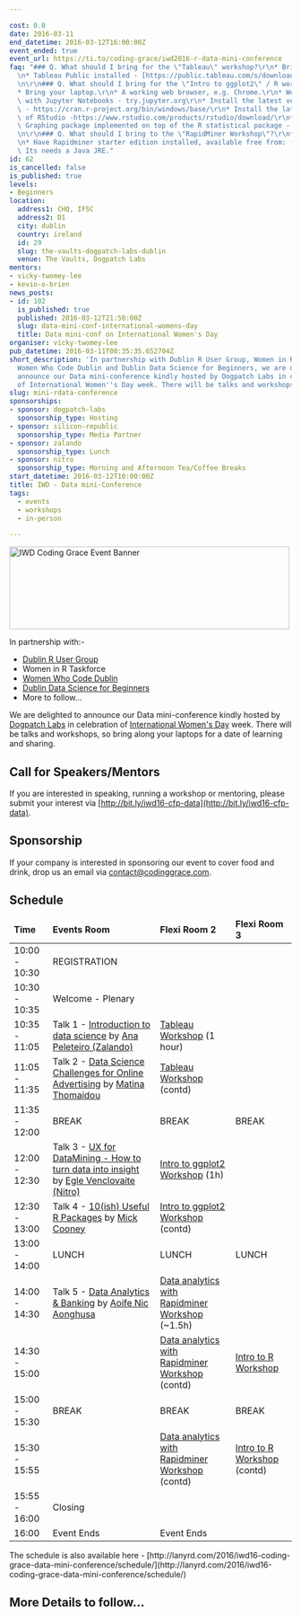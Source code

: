 ```yaml
---

cost: 0.0
date: 2016-03-11
end_datetime: 2016-03-12T16:00:00Z
event_ended: true
event_url: https://ti.to/coding-grace/iwd2016-r-data-mini-conference
faq: "### Q. What should I bring for the \"Tableau\" workshop?\r\n* Bring your laptop\r\
  \n* Tableau Public installed - [https://public.tableau.com/s/download](https://public.tableau.com/s/download)\r\
  \n\r\n### Q. What should I bring for the \"Intro to ggplot2\" / R workshop?\r\n\
  * Bring your laptop.\r\n* A working web browser, e.g. Chrome.\r\n* We will be working\
  \ with Jupyter Notebooks - try.jupyter.org\r\n* Install the latest version of R\
  \ - https://cran.r-project.org/bin/windows/base/\r\n* Install the latest version\
  \ of RStudio -https://www.rstudio.com/products/rstudio/download/\r\n* ggplot2 -\
  \ Graphing package implemented on top of the R statistical package - http://ggplot2.org/\r\
  \n\r\n### Q. What should I bring to the \"RapidMiner Workshop\"?\r\n* Bring a laptop\r\
  \n* Have Rapidminer starter edition installed, available free from: ([https://rapidminer.com/products/comparison/](https://rapidminer.com/products/comparison/)).\
  \ Its needs a Java JRE."
id: 62
is_cancelled: false
is_published: true
levels:
- Beginners
location:
  address1: CHQ, IFSC
  address2: D1
  city: dublin
  country: ireland
  id: 29
  slug: the-vaults-dogpatch-labs-dublin
  venue: The Vaults, Dogpatch Labs
mentors:
- vicky-twomey-lee
- kevin-o-brien
news_posts:
- id: 102
  is_published: true
  published: 2016-03-12T21:50:00Z
  slug: data-mini-conf-international-womens-day
  title: Data mini-conf on International Women's Day
organiser: vicky-twomey-lee
pub_datetime: 2016-03-11T00:35:35.652704Z
short_description: 'In partnership with Dublin R User Group, Women in R Taskforce,
  Women Who Code Dublin and Dublin Data Science for Beginners, we are delighted to
  announce our Data mini-conference kindly hosted by Dogpatch Labs in celebration
  of International Women''s Day week. There will be talks and workshops. '
slug: mini-rdata-conference
sponsorships:
- sponsor: dogpatch-labs
  sponsorship_type: Hosting
- sponsor: silicon-republic
  sponsorship_type: Media Partner
- sponsor: zalando
  sponsorship_type: Lunch
- sponsor: nitro
  sponsorship_type: Morning and Afternoon Tea/Coffee Breaks
start_datetime: 2016-03-12T10:00:00Z
title: IWD - Data mini-Conference
tags:
  - events
  - workshops
  - in-person

---
```


<a data-flickr-embed="true"  href="https://www.flickr.com/photos/whykay/24999400235/in/dateposted-public/" title="IWD Coding Grace Event Banner"><img src="https://farm2.staticflickr.com/1635/24999400235_0fc0bf04c6.jpg" width="500" height="147" alt="IWD Coding Grace Event Banner"></a><script async src="//embedr.flickr.com/assets/client-code.js" charset="utf-8"></script>

In partnership with:-

* [Dublin R User Group](http://www.meetup.com/DublinR/)
* Women in R Taskforce
* [Women Who Code Dublin](http://www.meetup.com/Women-Who-Code-Dublin/)
* [Dublin Data Science for Beginners](http://www.meetup.com/Dublin-Data-Science-Beginners-Meetup/)
* More to follow...

We are delighted to announce our Data mini-conference kindly hosted by [Dogpatch Labs](http://dogpatchlabs.com/) in celebration of [International Women's Day](http://www.internationalwomensday.com/) week. There will be talks and workshops, so bring along your laptops for a date of learning and sharing.

## Call for Speakers/Mentors
If you are interested in speaking, running a workshop or mentoring, please submit your interest via [http://bit.ly/iwd16-cfp-data](http://bit.ly/iwd16-cfp-data).

## Sponsorship
If your company is interested in sponsoring our event to cover food and drink, drop us an email via <a href="contact@codinggrace.com">contact@codinggrace.com</a>.

## Schedule
<table class="table table-striped table-condensed">
	<thead>
		<tr>
			<td><strong>Time</strong></td>
			<td><strong>Events Room</strong></td>
			<td><strong>Flexi Room 2</strong></td>
			<td><strong>Flexi Room 3</strong></td>
		</tr>
	</thead>
	<tbody>
		<tr>
			<td>10:00 - 10:30</td>
			<td>REGISTRATION</td>
			<td></td>
			<td></td>
		</tr>
		<tr>
			<td>10:30 - 10:35</td>
			<td>Welcome - Plenary</td>
			<td></td>
			<td></td>
		</tr>
		<tr>
			<td>10:35 - 11:05</td>
			<td>Talk 1 - <a href="http://lanyrd.com/2016/iwd16-coding-grace-data-mini-conference/sdyzck/">Introduction to data science</a>
				by <a href="http://lanyrd.com/profile/ana-peleteiro/">Ana Peleteiro (Zalando)</a>
			</td>
			<td><a href="http://lanyrd.com/2016/iwd16-coding-grace-data-mini-conference/sdyxtm/">Tableau Workshop</a> (1 hour)</td>
			<td></td>
		</tr>
		<tr>
			<td>11:05 - 11:35</td>
			<td>Talk 2 - <a href="http://lanyrd.com/2016/iwd16-coding-grace-data-mini-conference/sdyxtk/">Data Science Challenges for Online Advertising</a> by <a href="http://lanyrd.com/profile/matina-thomaidou-phd/">Matina Thomaidou</a></td>
			<td><a href="http://lanyrd.com/2016/iwd16-coding-grace-data-mini-conference/sdyxtm/">Tableau Workshop</a> (contd)</td>
			<td></td>
		</tr>
		<tr>
			<td>11:35 - 12:00</td>
			<td>BREAK</td>
			<td>BREAK</td>
			<td>BREAK</td>
		</tr>
		<tr>
			<td>12:00 - 12:30</td>
			<td>Talk 3 - <a href="http://lanyrd.com/2016/iwd16-coding-grace-data-mini-conference/sdyygg/">UX for DataMining - How to turn data into insight</a> by <a href="http://lanyrd.com/profile/egle-venclovaite/">Egle Venclovaite (Nitro)</a></td>
			<td><a href="http://lanyrd.com/2016/iwd16-coding-grace-data-mini-conference/sdyzcf/">Intro to ggplot2 Workshop</a> (1h)</td>
			<td></td>
		</tr>
		<tr>
			<td>12:30 - 13:00</td>
			<td>Talk 4 - <a href="http://lanyrd.com/2016/iwd16-coding-grace-data-mini-conference/sdzcgk/">10(ish) Useful R Packages</a> by <a href="http://lanyrd.com/profile/mick-cooney/">Mick Cooney</a></td>
			<td><a href="http://lanyrd.com/2016/iwd16-coding-grace-data-mini-conference/sdyzcf/">Intro to ggplot2 Workshop</a> (contd)</td>
			<td></td>
		</tr>
		<tr>
			<td>13:00 - 14:00</td>
			<td>LUNCH</td>
			<td>LUNCH</td>
			<td>LUNCH</td>
		</tr>
		<tr>
			<td>14:00 - 14:30</td>
			<td>Talk 5 - <a href="http://lanyrd.com/2016/iwd16-coding-grace-data-mini-conference/sdyygk/">Data Analytics &amp; Banking</a> by <a href="http://lanyrd.com/profile/aoife-nic-aonghusa/">Aoife Nic Aonghusa</a></td>
			<td><a href="http://lanyrd.com/2016/iwd16-coding-grace-data-mini-conference/sdyzcg/">Data analytics with Rapidminer Workshop</a> (~1.5h)</td>
			<td></td>
		</tr>
		<tr>
			<td>14:30 - 15:00</td>
			<td></td>
			<td><a href="http://lanyrd.com/2016/iwd16-coding-grace-data-mini-conference/sdyzcg/">Data analytics with Rapidminer Workshop</a> (contd)</td>
			<td><a href="http://lanyrd.com/2016/iwd16-coding-grace-data-mini-conference/sdzczz/">Intro to R Workshop</a></td>
		</tr>
		<tr>
			<td>15:00 - 15:30</td>
			<td>BREAK</td>
			<td>BREAK</td>
			<td>BREAK</td>
		</tr>
		<tr>
			<td>15:30 - 15:55</td>
			<td></td>
			<td><a href="http://lanyrd.com/2016/iwd16-coding-grace-data-mini-conference/sdyzcg/">Data analytics with Rapidminer  Workshop</a> (contd)</td>
			<td><a href="http://lanyrd.com/2016/iwd16-coding-grace-data-mini-conference/sdzczz/">Intro to R Workshop</a> (contd)</td>
		</tr>
		<tr>
			<td>15:55 - 16:00</td>
			<td>Closing</td>
			<td></td>
			<td></td>
		</tr>
		<tr>
			<td>16:00</td>
			<td>Event Ends</td>
			<td>Event Ends</td>
		</tr>
	</tbody>
</table>
The schedule is also available here -  [http://lanyrd.com/2016/iwd16-coding-grace-data-mini-conference/schedule/](http://lanyrd.com/2016/iwd16-coding-grace-data-mini-conference/schedule/)

## More Details to follow...